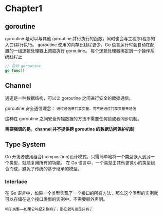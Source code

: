 # Chapter1

## goroutine
goroutine 是可以与其他 goroutine 并行执行的函数，同时也会与主程序(程序的入口)并行执行。
goroutine 使用的内存比线程更少，Go 语言运行时会自动在配置的一组逻辑处理器上调度执行 goroutine。
每个逻辑处理器绑定到一个操作系统线程上

```go
// 启动 goroutine
go func()
```

## Channel
通道是一种数据结构，可以让 goroutine 之间进行安全的数据通信。

goroutine 安全通信理念：
`
通过通信来共享变量，而不是通过共享变量来通信
`

这种在 goroutine 之间安全传输数据的方法不需要任何锁或者同步机制。

**需要强调的是，channel 并不提供跨 goroutine 的数据访问保护机制**

## Type System
Go 开发者使用组合(composition)设计模式，只需简单地将一个类型嵌入到另一个类型，就能复用所有的功能。
在 Go 语言中，一个类型由其他更微小的类型组合而成，避免了传统的基于继承的模型。

### Interface
在 Go 语言中，如果一个类型实现了一个接口的所有方法，那么这个类型的实例就可以存储在这个接口类型的实例中，不需要额外声明。
```
鸭子类型——如果它叫起来像鸭子，那它就可能是只鸭子
```